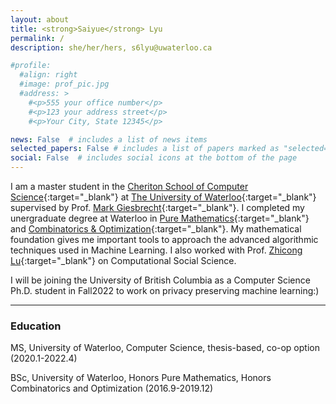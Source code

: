 ```yaml
---
layout: about
title: <strong>Saiyue</strong> Lyu  
permalink: /
description: she/her/hers, s6lyu@uwaterloo.ca

#profile:
  #align: right
  #image: prof_pic.jpg
  #address: >
    #<p>555 your office number</p>
    #<p>123 your address street</p>
    #<p>Your City, State 12345</p>

news: False  # includes a list of news items
selected_papers: False # includes a list of papers marked as "selected={true}"
social: False  # includes social icons at the bottom of the page
---
```


I am a master student in the [Cheriton School of Computer Science](https://www.cs.uwaterloo.ca){:target="\_blank"} at [The University of Waterloo](https://www.uwaterloo.ca){:target="\_blank"} supervised by Prof. [Mark Giesbrecht](https://cs.uwaterloo.ca/~mwg){:target="\_blank"}. I completed my unergraduate degree at Waterloo in [Pure Mathematics](https://uwaterloo.ca/pure-mathematics/){:target="\_blank"} and [Combinatorics & Optimization](https://uwaterloo.ca/combinatorics-and-optimization/){:target="\_blank"}. My mathematical foundation gives me important tools to approach the advanced algorithmic techniques used in Machine Learning. I also worked with Prof. [Zhicong Lu](http://www.cs.utoronto.ca/~luzhc/){:target="\_blank"} on Computational Social Science.

I will be joining the University of British Columbia as a Computer Science Ph.D. student in Fall2022 to work on privacy preserving machine learning:)

- - -
### Education
<i class="fas fa-graduation-cap"></i> MS, University of Waterloo, Computer Science, thesis-based, co-op option (2020.1-2022.4)

<i class="fas fa-graduation-cap"></i> BSc, University of Waterloo, Honors Pure Mathematics, Honors Combinatorics and Optimization (2016.9-2019.12)
